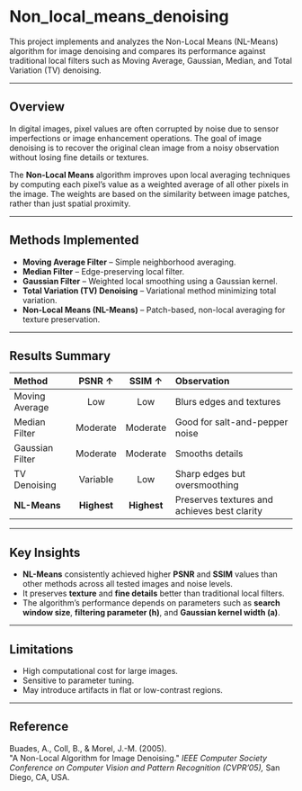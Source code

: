 # Non_local_means_denoising

This project implements and analyzes the Non-Local Means (NL-Means) algorithm for image denoising and compares its performance against traditional local filters such as Moving Average, Gaussian, Median, and Total Variation (TV) denoising.

---

## Overview

In digital images, pixel values are often corrupted by noise due to sensor imperfections or image enhancement operations. The goal of image denoising is to recover the original clean image from a noisy observation without losing fine details or textures.

The **Non-Local Means** algorithm improves upon local averaging techniques by computing each pixel’s value as a weighted average of all other pixels in the image. The weights are based on the similarity between image patches, rather than just spatial proximity.

---

## Methods Implemented

- **Moving Average Filter** – Simple neighborhood averaging.  
- **Median Filter** – Edge-preserving local filter.  
- **Gaussian Filter** – Weighted local smoothing using a Gaussian kernel.  
- **Total Variation (TV) Denoising** – Variational method minimizing total variation.  
- **Non-Local Means (NL-Means)** – Patch-based, non-local averaging for texture preservation.  

---

## Results Summary

| Method | PSNR ↑ | SSIM ↑ | Observation |
|:--------|:--------:|:--------:|:-------------|
| Moving Average | Low | Low | Blurs edges and textures |
| Median Filter | Moderate | Moderate | Good for salt-and-pepper noise |
| Gaussian Filter | Moderate | Moderate | Smooths details |
| TV Denoising | Variable | Low | Sharp edges but oversmoothing |
| **NL-Means** | **Highest** | **Highest** | Preserves textures and achieves best clarity |

---

## Key Insights

- **NL-Means** consistently achieved higher **PSNR** and **SSIM** values than other methods across all tested images and noise levels.  
- It preserves **texture** and **fine details** better than traditional local filters.  
- The algorithm’s performance depends on parameters such as **search window size**, **filtering parameter (h)**, and **Gaussian kernel width (a)**.  

---

## Limitations

- High computational cost for large images.  
- Sensitive to parameter tuning.  
- May introduce artifacts in flat or low-contrast regions.  

---

## Reference

Buades, A., Coll, B., & Morel, J.-M. (2005).  
"A Non-Local Algorithm for Image Denoising." *IEEE Computer Society Conference on Computer Vision and Pattern Recognition (CVPR’05),* San Diego, CA, USA.  
